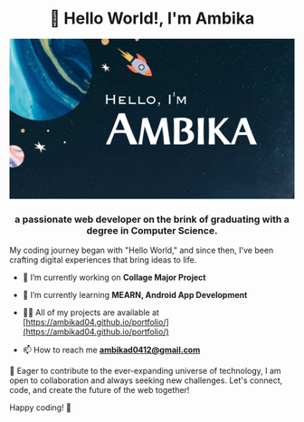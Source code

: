<h1 align="center">👋 Hello World!, I'm Ambika</h1>
<div align="center"> <img src="https://github.com/ambikad04/ambikad04/blob/main/github-cover.png"> </div>
<h3 align="center">a passionate web developer on the brink of graduating with a degree in Computer Science.</h3>
My coding journey began with "Hello World," and since then, I've been crafting digital experiences that bring ideas to life.

- 🔭 I’m currently working on **Collage Major Project**

- 🌱 I’m currently learning **MEARN, Android App Development**

- 👨‍💻 All of my projects are available at [https://ambikad04.github.io/portfolio/](https://ambikad04.github.io/portfolio/)

- 📫 How to reach me **ambikad0412@gmail.com**

🚀 Eager to contribute to the ever-expanding universe of technology, I am open to collaboration and always seeking new challenges. Let's connect, code, and create the future of the web together!

Happy coding! 🚧

